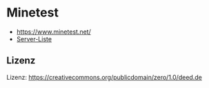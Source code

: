 # Minetest

* https://www.minetest.net/
* [Server-Liste](http://servers.minetest.net/)

## Lizenz

Lizenz: https://creativecommons.org/publicdomain/zero/1.0/deed.de
